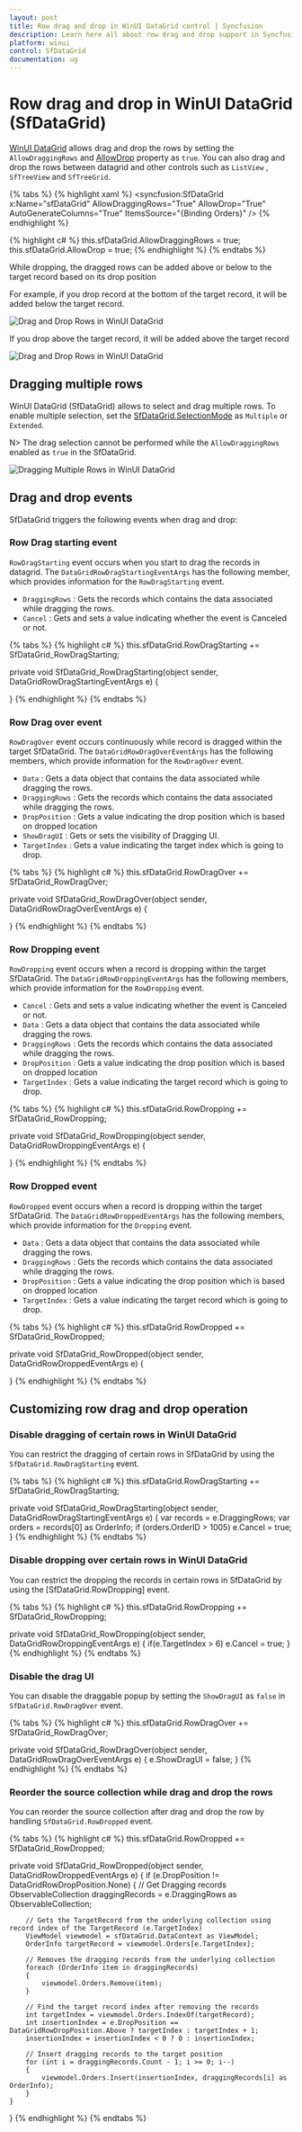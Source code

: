 ```yaml
---
layout: post
title: Row drag and drop in WinUI DataGrid control | Syncfusion
description: Learn here all about row drag and drop support in Syncfusion WinUI DataGrid (SfDataGrid) control and more.
platform: winui
control: SfDataGrid
documentation: ug
---
```


# Row drag and drop in WinUI DataGrid (SfDataGrid)

[WinUI DataGrid](https://help.syncfusion.com/cr/winui/Syncfusion.UI.Xaml.DataGrid.SfDataGrid.html) allows drag and drop the rows by setting the `AllowDraggingRows` and [AllowDrop](https://docs.microsoft.com/en-us/dotnet/api/system.windows.uielement.allowdrop) property as `true`. You can also drag and drop the rows between datagrid and other controls such as `ListView` , `SfTreeView` and `SfTreeGrid`. 

{% tabs %}
{% highlight xaml %}
<syncfusion:SfDataGrid x:Name="sfDataGrid"
                     AllowDraggingRows="True"
                     AllowDrop="True"               
                     AutoGenerateColumns="True"
                     ItemsSource="{Binding Orders}" />
{% endhighlight %}

{% highlight c# %}
this.sfDataGrid.AllowDraggingRows = true;
this.sfDataGrid.AllowDrop = true;
{% endhighlight %}
{% endtabs %}

While dropping, the dragged rows can be added above or below to the target record based on its drop position

For example, if you drop record at the bottom of the target record, it will be added below the target record.

<img src="Row_Drag_Drop_Images/RowDragDrop_Img1.png" alt="Drag and Drop Rows in WinUI DataGrid" width="Auto"/>

If you drop above the target record, it will be added above the target record

<img src="Row_Drag_Drop_Images/RowDragDrop_Img2.png" alt="Drag and Drop Rows in WinUI DataGrid" width="Auto"/>

## Dragging multiple rows

WinUI DataGrid (SfDataGrid) allows to select and drag multiple rows. To enable multiple selection, set the [SfDataGrid.SelectionMode](https://help.syncfusion.com/cr/winui/Syncfusion.UI.Xaml.Grids.SfGridBase.html#Syncfusion_UI_Xaml_Grids_SfGridBase_SelectionMode) as `Multiple` or `Extended`. 

N> The drag selection cannot be performed while the `AllowDraggingRows` enabled as `true` in the SfDataGrid.

<img src="Row_Drag_Drop_Images/RowDragDrop_Img3.png" alt="Dragging Multiple Rows in WinUI DataGrid" width="Auto"/>

## Drag and drop events

SfDataGrid triggers the following events when drag and drop:

### Row Drag starting event

`RowDragStarting` event occurs when you start to drag the records in datagrid. The `DataGridRowDragStartingEventArgs` has the following member, which provides information for the `RowDragStarting` event.
* `DraggingRows` : Gets the records which contains the data associated while dragging the rows.
* `Cancel` : Gets and sets a value indicating whether the event is Canceled or not. 

{% tabs %}
{% highlight c# %}
this.sfDataGrid.RowDragStarting += SfDataGrid_RowDragStarting;

private void SfDataGrid_RowDragStarting(object sender, DataGridRowDragStartingEventArgs e)
{
    
}
{% endhighlight %}
{% endtabs %}

### Row Drag over event

`RowDragOver` event occurs continuously while record is dragged within the target SfDataGrid. The `DataGridRowDragOverEventArgs` has the following members, which provide information for the `RowDragOver` event.
* `Data` : Gets a data object that contains the data associated while dragging the rows. 
* `DraggingRows` : Gets the records which contains the data associated while dragging the rows.
* `DropPosition` : Gets a value indicating the drop position which is based on dropped location 
* `ShowDragUI` : Gets or sets the visibility of Dragging UI.  
* `TargetIndex` : Gets a value indicating the target index which is going to drop.

{% tabs %}
{% highlight c# %}
this.sfDataGrid.RowDragOver += SfDataGrid_RowDragOver;

private void SfDataGrid_RowDragOver(object sender, DataGridRowDragOverEventArgs e)
{

}
{% endhighlight %}
{% endtabs %}

### Row Dropping event

`RowDropping` event occurs when a record is dropping within the target SfDataGrid. The `DataGridRowDroppingEventArgs` has the following members, which provide information for the `RowDropping` event.
* `Cancel` : Gets and sets a value indicating whether the event is Canceled or not. 
* `Data` : Gets a data object that contains the data associated while dragging the rows. 
* `DraggingRows` : Gets the records which contains the data associated while dragging the rows. 
* `DropPosition` : Gets a value indicating the drop position which is based on dropped location 
* `TargetIndex` : Gets a value indicating the target record which is going to drop.

{% tabs %}
{% highlight c# %}
this.sfDataGrid.RowDropping += SfDataGrid_RowDropping;

private void SfDataGrid_RowDropping(object sender, DataGridRowDroppingEventArgs e)
{

}
{% endhighlight %}
{% endtabs %}

### Row Dropped event

`RowDropped` event occurs when a record is dropping within the target SfDataGrid. The `DataGridRowDroppedEventArgs` has the following members, which provide information for the `Dropping` event.
* `Data` : Gets a data object that contains the data associated while dragging the rows. 
* `DraggingRows` : Gets the records which contains the data associated while dragging the rows.
* `DropPosition` : Gets a value indicating the drop position which is based on dropped location 
* `TargetIndex` : Gets a value indicating the target record which is going to drop.

{% tabs %}
{% highlight c# %}
this.sfDataGrid.RowDropped += SfDataGrid_RowDropped;

private void SfDataGrid_RowDropped(object sender, DataGridRowDroppedEventArgs e)
{
    
}
{% endhighlight %}
{% endtabs %}

## Customizing row drag and drop operation

### Disable dragging of certain rows in WinUI DataGrid

You can restrict the dragging of certain rows in SfDataGrid by using the  `SfDataGrid.RowDragStarting` event.

{% tabs %}
{% highlight c# %}
this.sfDataGrid.RowDragStarting += SfDataGrid_RowDragStarting;

private void SfDataGrid_RowDragStarting(object sender, DataGridRowDragStartingEventArgs e)
{
    var records = e.DraggingRows;
    var orders = records[0] as OrderInfo;
    if (orders.OrderID > 1005)
        e.Cancel = true;
}
{% endhighlight %}
{% endtabs %}

### Disable dropping over certain rows in WinUI DataGrid

You can restrict the dropping the records in certain rows in SfDataGrid by using the [SfDataGrid.RowDropping] event.

{% tabs %}
{% highlight c# %}
this.sfDataGrid.RowDropping += SfDataGrid_RowDropping;

private void SfDataGrid_RowDropping(object sender, DataGridRowDroppingEventArgs e)
{
    if(e.TargetIndex > 6)
        e.Cancel = true;
}
{% endhighlight %}
{% endtabs %}

### Disable the drag UI

You can disable the draggable popup by setting the `ShowDragUI` as `false` in `SfDataGrid.RowDragOver` event.

{% tabs %}
{% highlight c# %}
this.sfDataGrid.RowDragOver += SfDataGrid_RowDragOver;

private void SfDataGrid_RowDragOver(object sender, DataGridRowDragOverEventArgs e)
{
    e.ShowDragUI = false;
}
{% endhighlight %}
{% endtabs %}

### Reorder the source collection while drag and drop the rows

You can reorder the source collection after drag and drop the row by handling `SfDataGrid.RowDropped` event.

{% tabs %}
{% highlight c# %}
this.sfDataGrid.RowDropped += SfDataGrid_RowDropped;

private void SfDataGrid_RowDropped(object sender, DataGridRowDroppedEventArgs e)
{
    if (e.DropPosition != DataGridRowDropPosition.None)
    {
        // Get Dragging records
        ObservableCollection<object> draggingRecords = e.DraggingRows as ObservableCollection<object>;

        // Gets the TargetRecord from the underlying collection using record index of the TargetRecord (e.TargetIndex)
        ViewModel viewmodel = sfDataGrid.DataContext as ViewModel;
        OrderInfo targetRecord = viewmodel.Orders[e.TargetIndex];

        // Removes the dragging records from the underlying collection
        foreach (OrderInfo item in draggingRecords)
        {
            viewmodel.Orders.Remove(item);
        }

        // Find the target record index after removing the records
        int targetIndex = viewmodel.Orders.IndexOf(targetRecord);
        int insertionIndex = e.DropPosition == DataGridRowDropPosition.Above ? targetIndex : targetIndex + 1;
        insertionIndex = insertionIndex < 0 ? 0 : insertionIndex;

        // Insert dragging records to the target position
        for (int i = draggingRecords.Count - 1; i >= 0; i--)
        {
            viewmodel.Orders.Insert(insertionIndex, draggingRecords[i] as OrderInfo);
        }
    }
}
{% endhighlight %}
{% endtabs %}
